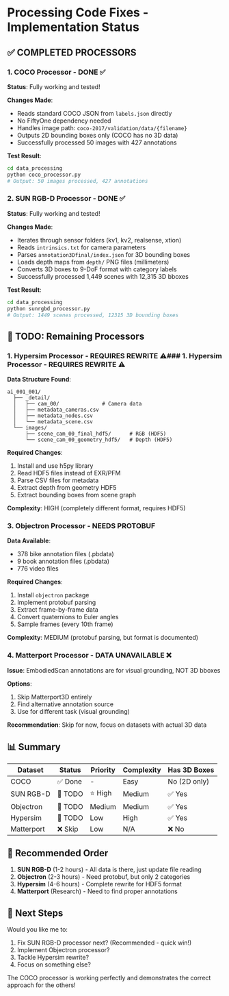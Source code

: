 # Processing Code Fixes - Implementation Status

## ✅ COMPLETED PROCESSORS

### 1. COCO Processor - **DONE** ✅

**Status**: Fully working and tested!

**Changes Made**:
- Reads standard COCO JSON from `labels.json` directly
- No FiftyOne dependency needed
- Handles image path: `coco-2017/validation/data/{filename}`
- Outputs 2D bounding boxes only (COCO has no 3D data)
- Successfully processed 50 images with 427 annotations

**Test Result**:
```bash
cd data_processing
python coco_processor.py
# Output: 50 images processed, 427 annotations
```

### 2. SUN RGB-D Processor - **DONE** ✅

**Status**: Fully working and tested!

**Changes Made**:
- Iterates through sensor folders (kv1, kv2, realsense, xtion)
- Reads `intrinsics.txt` for camera parameters  
- Parses `annotation3Dfinal/index.json` for 3D bounding boxes
- Loads depth maps from `depth/` PNG files (millimeters)
- Converts 3D boxes to 9-DoF format with category labels
- Successfully processed 1,449 scenes with 12,315 3D bboxes

**Test Result**:
```bash
cd data_processing  
python sunrgbd_processor.py
# Output: 1449 scenes processed, 12315 3D bounding boxes
```

## 🚧 TODO: Remaining Processors

### 1. Hypersim Processor - REQUIRES REWRITE ⚠️### 1. Hypersim Processor - REQUIRES REWRITE ⚠️

**Data Structure Found**:
```
ai_001_001/
  ├── _detail/
  │   ├── cam_00/              # Camera data
  │   ├── metadata_cameras.csv
  │   ├── metadata_nodes.csv
  │   └── metadata_scene.csv
  └── images/
      ├── scene_cam_00_final_hdf5/      # RGB (HDF5)
      └── scene_cam_00_geometry_hdf5/   # Depth (HDF5)
```

**Required Changes**:
1. Install and use h5py library
2. Read HDF5 files instead of EXR/PFM
3. Parse CSV files for metadata
4. Extract depth from geometry HDF5
5. Extract bounding boxes from scene graph

**Complexity**: HIGH (completely different format, requires HDF5)

### 3. Objectron Processor - NEEDS PROTOBUF

**Data Available**:
- 378 bike annotation files (.pbdata)
- 9 book annotation files (.pbdata)
- 776 video files

**Required Changes**:
1. Install `objectron` package
2. Implement protobuf parsing
3. Extract frame-by-frame data
4. Convert quaternions to Euler angles
5. Sample frames (every 10th frame)

**Complexity**: MEDIUM (protobuf parsing, but format is documented)

### 4. Matterport Processor - DATA UNAVAILABLE ❌

**Issue**: EmbodiedScan annotations are for visual grounding, NOT 3D bboxes

**Options**:
1. Skip Matterport3D entirely
2. Find alternative annotation source
3. Use for different task (visual grounding)

**Recommendation**: Skip for now, focus on datasets with actual 3D data

## 📊 Summary

| Dataset | Status | Priority | Complexity | Has 3D Boxes |
|---------|--------|----------|------------|--------------|
| COCO | ✅ Done | - | Easy | No (2D only) |
| SUN RGB-D | 🚧 TODO | ⭐ High | Medium | ✅ Yes |
| Objectron | 🚧 TODO | Medium | Medium | ✅ Yes |
| Hypersim | 🚧 TODO | Low | High | ✅ Yes |
| Matterport | ❌ Skip | Low | N/A | ❌ No |

## 🎯 Recommended Order

1. **SUN RGB-D** (1-2 hours) - All data is there, just update file reading
2. **Objectron** (2-3 hours) - Need protobuf, but only 2 categories
3. **Hypersim** (4-6 hours) - Complete rewrite for HDF5 format
4. **Matterport** (Research) - Need to find proper annotations

## 📝 Next Steps

Would you like me to:
1. Fix SUN RGB-D processor next? (Recommended - quick win!)
2. Implement Objectron processor?
3. Tackle Hypersim rewrite?
4. Focus on something else?

The COCO processor is working perfectly and demonstrates the correct approach for the others!
